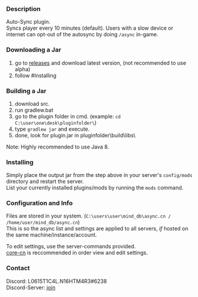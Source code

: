 ### Description
Auto-Sync plugin.  
Syncs player every 10 minutes (default). Users with a slow device or internet can opt-out of the autosync by doing `/async` in-game.

### Downloading a Jar
1) go to [releases](https://github.com/L0615T1C5-216AC-9437/async-cn/releases) and download latest version, (not recommended to use alpha)
2) follow #Installing

### Building a Jar

1) download src.
2) run gradlew.bat
3) go to the plugin folder in cmd. (example: `cd C:\user\one\desk\pluginfolder\`)
4) type `gradlew jar` and execute.
5) done, look for plugin.jar in pluginfolder\build\libs\

Note: Highly recommended to use Java 8.

### Installing

Simply place the output jar from the step above in your server's `config/mods` directory and restart the server.  
List your currently installed plugins/mods by running the `mods` command.

### Configuration and Info

Files are stored in your system. (`C:\users\user\mind_db\async.cn / /home/user/mind_db/async.cn`)  
This is so the async list and settings are applied to all servers, *if* hosted on the same machine/instance/account.  

To edit settings, use the server-commands provided.  
[core-cn](https://github.com/L0615T1C5-216AC-9437/core-cn) is reccommended in order view and edit settings.

### Contact
Discord: L0615T1C4L.N16HTM4R3#6238  
Discord-Server: [join](http://cn-discord.ddns.net )
